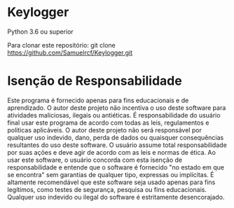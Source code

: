 # Keylogger 
Python 3.6 ou superior

Para clonar este repositório:
git clone https://github.com/Samuelrcf/Keylogger.git

# Isenção de Responsabilidade
Este programa é fornecido apenas para fins educacionais e de aprendizado. O autor deste projeto não incentiva o uso deste software para atividades maliciosas, ilegais ou antiéticas. É responsabilidade do usuário final usar este programa de acordo com todas as leis, regulamentos e políticas aplicáveis.
O autor deste projeto não será responsável por qualquer uso indevido, dano, perda de dados ou quaisquer consequências resultantes do uso deste software. O usuário assume total responsabilidade por suas ações e deve agir de acordo com as leis e normas de ética.
Ao usar este software, o usuário concorda com esta isenção de responsabilidade e entende que o software é fornecido "no estado em que se encontra" sem garantias de qualquer tipo, expressas ou implícitas.
É altamente recomendável que este software seja usado apenas para fins legítimos, como testes de segurança, pesquisa ou fins educacionais. Qualquer uso indevido ou ilegal do software é estritamente desencorajado.

